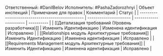 Ответственный: #DanilBelov 
Исполнитель: #PashaZadorozhnyi 
| Объект инспекций                                  | Примечание для правок  | Комментарий            | Статус     |
| ------------------------------------------------- | ---------------------- | ---------------------- | ---------- |
| [[Детализация требований (Уровень разработчика)]] | Изменить Идентификацию | Изменена идентификация | Исправлено |
| [[Relationships модуль Архитектурные требования]] | Изменить Идентификацию | Изменена идентификация | Исправлено |
| [[Requirements Management модуль Архитектурные требования]] | Изменить Идентификацию | Изменена идентификация | Исправлено |

